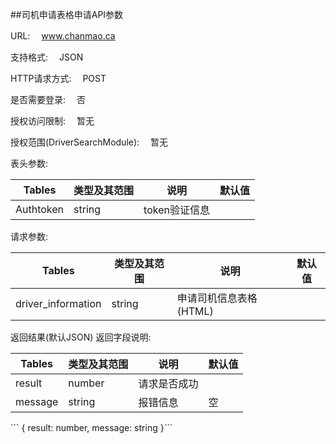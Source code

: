 ##司机申请表格申请API参数

URL:
　www.chanmao.ca
 
支持格式:
　JSON
 
HTTP请求方式:
　POST
 
是否需要登录:
　否
 
授权访问限制:
　暂无
 
授权范围(DriverSearchModule):
　暂无

表头参数:

| Tables | 类型及其范围 | 说明 |  默认值|
| -------------|-------------| -----|-----|
| Authtoken | string | token验证信息 ||

请求参数:


| Tables | 类型及其范围 | 说明 |  默认值|
| ------------- |-------------| -----|-----|
| driver_information | string | 申请司机信息表格(HTML) ||



返回结果(默认JSON)
返回字段说明:

| Tables | 类型及其范围 | 说明 |  默认值|
| ------------- |-------------|-----|-----|
| result | number |  请求是否成功 ||
| message | string | 报错信息 | 空|

<span style="background-color : lightbule">
```
{
    result: number,
    message: string
}```
</span>
